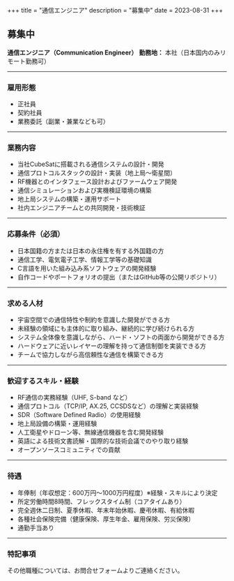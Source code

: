 +++
title = "通信エンジニア"
description = "募集中"
date = 2023-08-31
+++

## 募集中
**通信エンジニア（Communication Engineer）**
**勤務地：** 本社（日本国内のみリモート勤務可）

---

### 雇用形態
- 正社員
- 契約社員
- 業務委託（副業・兼業なども可）

---

### 業務内容
- 当社CubeSatに搭載される通信システムの設計・開発
- 通信プロトコルスタックの設計・実装（地上局〜衛星間）
- RF機器とのインタフェース設計およびファームウェア開発
- 通信シミュレーションおよび実機検証環境の構築
- 地上局システムの構築・運用サポート
- 社内エンジニアチームとの共同開発・技術検証

---

### 応募条件（必須）
- 日本国籍の方または日本の永住権を有する外国籍の方
- 通信工学、電気電子工学、情報工学等の基礎知識
- C言語を用いた組み込み系ソフトウェアの開発経験
- 自作コードやポートフォリオの提出（またはGitHub等の公開リポジトリ）

---

### 求める人材
- 宇宙空間での通信特性や制約を意識した開発ができる方
- 未経験の領域にも主体的に取り組み、継続的に学び続けられる方
- システム全体像を意識しながら、ハード・ソフトの両面から開発ができる方
- ハードウェアに近いレイヤーの理解を持って通信制御を実装できる方
- チームで協力しながら高信頼性な通信を構築できる方

---

### 歓迎するスキル・経験
- RF通信の実務経験（UHF, S-band など）
- 通信プロトコル（TCP/IP, AX.25, CCSDSなど）の理解と実装経験
- SDR（Software Defined Radio）の使用経験
- 地上局設備の構築・運用経験
- 人工衛星やドローン等、無線通信機器を含む開発経験
- 英語による技術文書読解・国際的な技術会議でのやり取り経験
- オープンソースコミュニティでの貢献

---

### 待遇
- 年俸制（年収想定：600万円〜1000万円程度）※経験・スキルにより決定
- 所定労働時間8時間、フレックスタイム制（コアタイムあり）
- 完全週休二日制、夏季休暇、年末年始休暇、慶弔休暇、有給休暇
- 各種社会保険完備（健康保険、厚生年金、雇用保険、労災保険）
- 通勤手当あり

---

### 特記事項
その他職種については、お問合せフォームよりご連絡ください。
